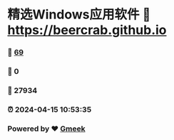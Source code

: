 # 精选Windows应用软件 :link: https://beercrab.github.io 
### :page_facing_up: [69](https://beercrab.github.io/tag.html) 
### :speech_balloon: 0 
### :hibiscus: 27934 
### :alarm_clock: 2024-04-15 10:53:35 
### Powered by :heart: [Gmeek](https://github.com/Meekdai/Gmeek)
